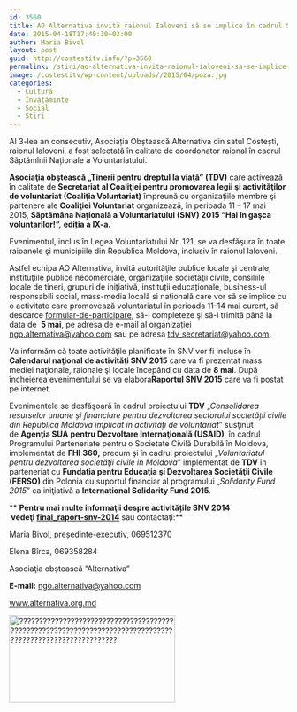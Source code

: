 ```yaml
---
id: 3560
title: AO Alternativa invită raionul Ialoveni să se implice în cadrul Săptămînii Naționale a Voluntariatului
date: 2015-04-18T17:40:30+03:00
author: Maria Bivol
layout: post
guid: http://costestitv.info/?p=3560
permalink: /stiri/ao-alternativa-invita-raionul-ialoveni-sa-se-implice-in-cadrul-saptaminii-nationale-a-voluntariatului/
image: /costestitv/wp-content/uploads//2015/04/poza.jpg
categories:
  - Cultură
  - Învățăminte
  - Social
  - Știri
---
```

Al 3-lea an consecutiv, Asociația Obștească Alternativa din satul Costești, raionul Ialoveni, a fost selectată în calitate de coordonator raional în cadrul Săptămînii Naționale a Voluntariatului.

**Asociaţia obştească „Tinerii pentru dreptul la viaţă” (TDV)** care activează în calitate de **Secretariat al Coaliţiei pentru promovarea legii şi activităţilor de voluntariat (Coaliţia Voluntariat)** împreună cu organizaţiile membre şi partenere ale **Coaliţiei Voluntariat** organizează, în perioada 11 – 17 mai 2015, **Săptămâna Națională a Voluntariatului (SNV) 2015 “Hai în gaşca voluntarilor!”,** **ediția a IX-a.**

Evenimentul, inclus în Legea Voluntariatului Nr. 121, se va desfăşura în toate raioanele şi municipiile din Republica Moldova, inclusiv în raionul Ialoveni.

Astfel echipa AO Alternativa, invită autorităţile publice locale şi centrale, instituţiile publice necomerciale, organizaţiile societăţii civile, consiliile locale de tineri, grupuri de inițiativă, instituții educaționale, business-ul responsabili social, mass-media locală si naţională care vor să se implice cu o activitate care promovează voluntariatul în perioada 11-14 mai curent, să descarce [formular-de-participare](/costestitv/wp-content/uploads//2015/04/formular-de-participare.docx), să-l completeze şi să-l trimită până la data de  **5 mai**, pe adresa de e-mail al organizației <ngo.alternativa@yahoo.com> sau pe adresa [tdv_secretariat@yahoo.com](https://tdvmoldova.wordpress.com/page/2/tdv_secretariat@yahoo.com).

Va informăm că toate activităţile planificate în SNV vor fi incluse în **Calendarul naţional de activităţi SNV 2015** care va fi prezentat mass mediei naţionale, raionale şi locale începând cu data de **8 mai**. După încheierea evenimentului se va elabora**Raportul SNV 2015** care va fi postat pe internet.

Evenimentele se desfăşoară în cadrul proiectului **TDV** „_Consolidarea resurselor umane_ _și financiare pentru dezvoltarea sectorului societății civile din Republica Moldova implicat în activități de voluntariat_” susţinut de **Agenţia SUA** **pentru Dezvoltare Internaţională (USAID)**, în cadrul Programului Parteneriate pentru o Societate Civilă Durabilă în Moldova, implementat de **FHI** **360,** precum şi în cadrul proiectului „_Voluntariatul pentru dezvoltarea societăţii civile in Moldova_” implementat de **TDV** în parteneriat cu **Fundaţia pentru Educaţia şi Dezvoltarea Societăţii Civile (FERSO)** din Polonia cu suportul financiar al programului „_Solidarity Fund 2015_” ca iniţiativă a **International Solidarity Fund 2015**.

** ****Pentru mai multe informaţii despre activitățile SNV 2014  vedeţi** [final_raport-snv-2014](/costestitv/wp-content/uploads//2015/04/final_raport-snv-2014.pdf)** sau contactaţi:**

Maria Bivol, președinte-executiv, 069512370

Elena Bîrca, 069358284

Asociaţia obştească ”Alternativa”

**E-mail:** <ngo.alternativa@yahoo.com>

www.alternativa.org.md

[<img class="alignleft size-medium wp-image-3564" src="/costestitv/wp-content/uploads//2015/04/volunteer.jpg" alt="???????????????????????????????????????????????????????????????????????????????????????????????????????????" width="300" height="158" srcset="/costestitv/wp-content/uploads//2015/04/volunteer.jpg 300w, /costestitv/wp-content/uploads//2015/04/volunteer.jpg 600w" sizes="(max-width: 300px) 100vw, 300px" />](/costestitv/wp-content/uploads//2015/04/volunteer.jpg)